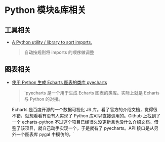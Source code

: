 # Python 模块&库相关

## 工具相关

* [A Python utility / library to sort imports.](https://github.com/timothycrosley/isort)<br/>
  > 自动按规则将 imports 的顺序做调整

## 图表相关

* [使用 Python 生成 Echarts 图表的类库 pyecharts](https://github.com/chenjiandongx/pyecharts)
  > `pyecharts 是一个用于生成 Echarts 图表的类库。实际上就是 Echarts 与 Python 的对接。

    Echarts 是百度开源的一个数据可视化 JS 库。看了官方的介绍文档，觉得很不错，就想看看有没有人实现了 Python 库可以直接调用的。Github 上找到了一个 echarts-python 不过这个项目已经很久没更新且也没什么介绍文档。借鉴了该项目，就自己动手实现一个，于是就有了 pyecharts。API 接口是从另外一个图表库 pygal 中模仿的。`
